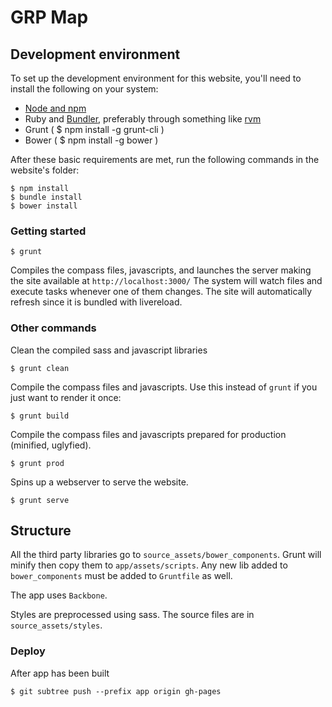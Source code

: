 # GRP Map

## Development environment
To set up the development environment for this website, you'll need to install the following on your system:

- [Node and npm](http://nodejs.org/)
- Ruby and [Bundler](http://bundler.io/), preferably through something like [rvm](https://rvm.io/)
- Grunt ( $ npm install -g grunt-cli )
- Bower ( $ npm install -g bower )

After these basic requirements are met, run the following commands in the website's folder:
```
$ npm install
$ bundle install
$ bower install
```

### Getting started

```
$ grunt
```
Compiles the compass files, javascripts, and launches the server making the site available at `http://localhost:3000/`
The system will watch files and execute tasks whenever one of them changes.
The site will automatically refresh since it is bundled with livereload.

### Other commands
Clean the compiled sass and javascript libraries
```
$ grunt clean
```

Compile the compass files and javascripts. Use this instead of ```grunt``` if you just want to render it once:
```
$ grunt build
```

Compile the compass files and javascripts prepared for production (minified, uglyfied).
```
$ grunt prod
```

Spins up a webserver to serve the website.
```
$ grunt serve
```

## Structure
All the third party libraries go to `source_assets/bower_components`. Grunt will minify then copy them to `app/assets/scripts`. Any new lib added to `bower_components` must be added to `Gruntfile` as well.

The app uses `Backbone`.

Styles are preprocessed using sass. The source files are in `source_assets/styles`.

### Deploy

After app has been built
```
$ git subtree push --prefix app origin gh-pages
```

